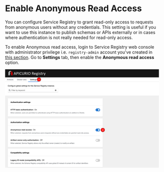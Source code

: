 # Enable Anonymous Read Access

You can configure Service Registry to grant read-only access to requests
from anonymous users without any credentials. This setting is
useful if you want to use this instance to publish schemas or APIs
externally or in cases where authentication is not really needed for read-only access.

To enable Anonymous read access, login to Service Registry web console with administrator privilege i.e. `registry-admin` account you've created in [this section](create-registry-realm.md). Go to **Settings** tab, then enable the **Anonymous read access** option.

![Enable anonymous read access](../../images/service-registry-authn-authz-17.png)
